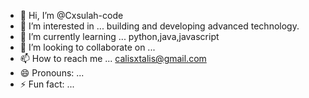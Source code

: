 - 👋 Hi, I’m @Cxsulah-code
- 👀 I’m interested in ... building and developing advanced technology.
- 🌱 I’m currently learning ... python,java,javascript
- 💞️ I’m looking to collaborate on ...
- 📫 How to reach me ... calisxtalis@gmail.com
- 😄 Pronouns: ...
- ⚡ Fun fact: ...

<!---
Cxsulah-code/Cxsulah-code is a ✨ special ✨ repository because its `README.md` (this file) appears on your GitHub profile.
You can click the Preview link to take a look at your changes.
--->
